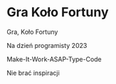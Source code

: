 # Gra Koło Fortuny
Gra, Koło Fortuny

Na dzień programisty 2023

Make-It-Work-ASAP-Type-Code

Nie brać inspiracji
